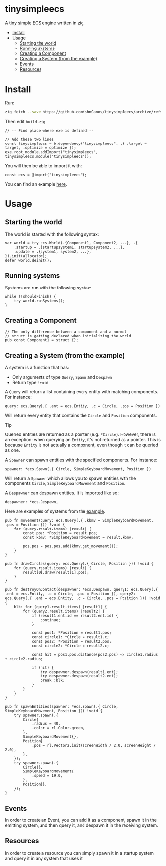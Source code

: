 
# tinysimpleecs

A tiny simple ECS engine written in zig.

<!--toc:start-->
- [Install](#install)
- [Usage](#usage)
  - [Starting the world](#starting-the-world)
  - [Running systems](#running-systems)
  - [Creating a Component](#creating-a-component)
  - [Creating a System (from the example)](#creating-a-system-from-the-example)
  - [Events](#events)
  - [Resources](#resources)
<!--toc:end-->

# Install

Run:
```sh
zig fetch --save https://github.com/shnCanos/tinysimpleecs/archive/refs/heads/main.tar.gz
```
Then edit `build.zig`
```zig
// -- Find place where exe is defined --

// Add these two lines
const tinysimpleecs = b.dependency("tinysimpleecs", .{ .target = target, .optimize = optimize });
exe.root_module.addImport("tinysimpleecs", tinysimpleecs.module("tinysimpleecs"));
```

You will then be able to import it with:

```zig
const ecs = @import("tinysimpleecs");
```

You can find an example [here](https://github.com/shnCanos/tinysimpleecs/tree/main/example).
# Usage

## Starting the world

The world is started with the following syntax:

```zig
var world = try ecs.World(.{Component1, Component2, ...}, .{
	.startup = .{startupsystem1, startupsystem2, ...},
	.update = .{system1, system2, ...},
}).init(allocator);
defer world.deinit();
```

## Running systems

Systems are run with the following syntax:

```zig
while (!shouldFinish) {
	try world.runSystems();
}
```

## Creating a Component

```zig
// The only difference between a component and a normal
// struct is getting declared when initializing the world
pub const Component1 = struct {};
```

## Creating a System (from the example)

A system is a function that has:
- Only arguments of type `Query`, `Spawn` and `Despawn`
- Return type `!void`

A `Query` will return a list containing every entity with matching components. For instance:

```
query: ecs.Query(.{ .ent = ecs.Entity, .c = Circle, .pos = Position })
```

Will return every entity that contains the `Circle` and `Position` components.

>[!TIP]
> Queried entities are returned as a pointer (e.g. `*Circle`). However, there is an exception: when querying an `Entity`, it's not returned as a pointer. This is because `Entity` is not actually a component, even though it can be queried as one.

A `Spawner` can spawn entities with the specified components. For instance:

```
spawner: *ecs.Spawn(.{ Circle, SimpleKeyboardMovement, Position })
```

Will return a `Spawner` which allows you to spawn entities with the components `Circle`, `SimpleKeyboardMovement` and `Position`.

A `Despawner` can despawn entities. It is imported like so:

```
despawner: *ecs.Despawn,
```

Here are examples of systems from the [example](https://github.com/shnCanos/tinysimpleecs/tree/main/example).


```zig
pub fn movement(query: ecs.Query(.{ .kbmv = SimpleKeyboardMovement, .pos = Position })) !void {
    for (query.result.items) |result| {
        const pos: *Position = result.pos;
        const kbmv: *SimpleKeyboardMovement = result.kbmv;

        pos.pos = pos.pos.add(kbmv.get_movement());
    }
}

pub fn drawCircles(query: ecs.Query(.{ Circle, Position })) !void {
    for (query.result.items) |result| {
        result[0].draw(result[1].pos);
    }
}

pub fn destroyOnContact(despawner: *ecs.Despawn, query1: ecs.Query(.{ .ent = ecs.Entity, .c = Circle, .pos = Position }), query2: ecs.Query(.{ .ent = ecs.Entity, .c = Circle, .pos = Position })) !void {
    blk: for (query1.result.items) |result1| {
        for (query2.result.items) |result2| {
            if (result1.ent.id == result2.ent.id) {
                continue;
            }

            const pos1: *Position = result1.pos;
            const circle1: *Circle = result1.c;
            const pos2: *Position = result2.pos;
            const circle2: *Circle = result2.c;

            const hit = pos1.pos.distance(pos2.pos) <= circle1.radius + circle2.radius;

            if (hit) {
                try despawner.despawn(result1.ent);
                try despawner.despawn(result2.ent);
                break :blk;
            }
        }
    }
}

pub fn spawnEntities(spawner: *ecs.Spawn(.{ Circle, SimpleKeyboardMovement, Position })) !void {
    try spawner.spawn(.{
        Circle{
            .radius = 40,
            .color = rl.Color.green,
        },
        SimpleKeyboardMovement{},
        Position{
            .pos = rl.Vector2.init(screenWidth / 2.0, screenHeight / 2.0),
        },
    });
    try spawner.spawn(.{
        Circle{},
        SimpleKeyboardMovement{
            .speed = 19.0,
        },
        Position{},
    });
}
```

## Events

In order to create an Event, you can add it as a component, spawn it in the emitting system, and then query it, and despawn it in the receiving system.

## Resources

In order to create a resource you can simply spawn it in a startup system and query it in any system that uses it.
